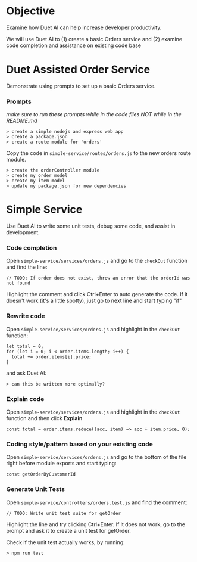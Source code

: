 # Objective
Examine how Duet AI can help increase developer productivity.

We will use Duet AI to (1) create a basic Orders service and (2) examine code completion and assistance on existing code base

# Duet Assisted Order Service
Demonstrate using prompts to set up a basic Orders service.

### Prompts
*make sure to run these prompts while in the code files NOT while in the README.md*
```
> create a simple nodejs and express web app
> create a package.json
> create a route module for 'orders'
```

Copy the code in `simple-service/routes/orders.js` to the new orders route module.

```
> create the orderController module
> create my order model
> create my item model
> update my package.json for new dependencies

```

# Simple Service 
Use Duet AI to write some unit tests, debug some code, and assist in development.

### Code completion
Open `simple-service/services/orders.js` and go to the `checkOut` function and find the line:
```
// TODO: If order does not exist, throw an error that the orderId was not found
```
Highlight the comment and click Ctrl+Enter to auto generate the code.
If it doesn't work (it's a little spotty), just go to next line and start typing "if"

### Rewrite code
Open `simple-service/services/orders.js` and highlight in the `checkOut` function:
```
let total = 0;
for (let i = 0; i < order.items.length; i++) {
  total += order.items[i].price;
}
```
and ask Duet AI:
```
> can this be written more optimally?
```

### Explain code
Open `simple-service/services/orders.js` and highlight in the `checkOut` function and then click **Explain**
```
const total = order.items.reduce((acc, item) => acc + item.price, 0);
```

### Coding style/pattern based on your existing code
Open `simple-service/services/orders.js` and go to the bottom of the file right before module exports and start typing: 
```
const getOrderByCustomerId
```

### Generate Unit Tests
Open `simple-service/controllers/orders.test.js` and find the comment:
```
// TODO: Write unit test suite for getOrder
```
Highlight the line and try clicking Ctrl+Enter. If it does not work, go to the prompt and ask it to create a unit test for getOrder.

Check if the unit test actually works, by running:
```
> npm run test
```

